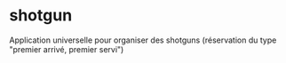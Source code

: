 # shotgun
Application universelle pour organiser des shotguns (réservation du type "premier arrivé, premier servi")
